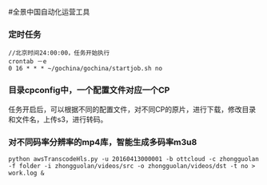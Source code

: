 #全景中国自动化运营工具

### 定时任务

	//北京时间24:00:00，任务开始执行
	crontab －e
	0 16 * * * ~/gochina/gochina/startjob.sh no

### 目录cpconfig中，一个配置文件对应一个CP

任务开启后，可以根据不同的配置文件，对不同CP的原片，进行下载，修改目录和文件名，上传s3，进行转码。


### 对不同码率分辨率的mp4库，智能生成多码率m3u8
	python awsTranscodeHls.py -u 20160413000001 -b ottcloud -c zhongguolan -f folder -i zhongguolan/videos/src -o zhongguolan/videos/dst -t no > work.log &
